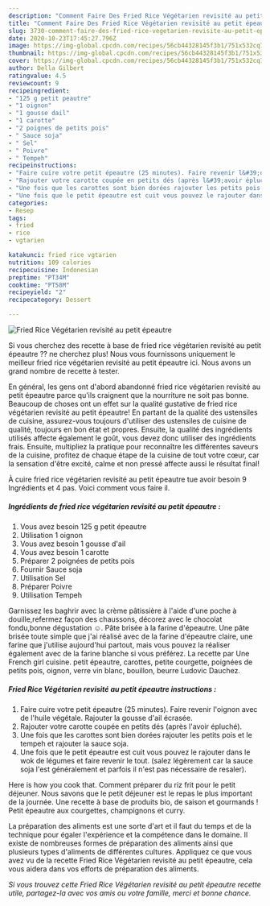 ```yaml
---
description: "Comment Faire Des Fried Rice Végétarien revisité au petit épeautre"
title: "Comment Faire Des Fried Rice Végétarien revisité au petit épeautre"
slug: 3730-comment-faire-des-fried-rice-vegetarien-revisite-au-petit-epeautre
date: 2020-10-23T17:45:27.796Z
image: https://img-global.cpcdn.com/recipes/56cb44328145f3b1/751x532cq70/fried-rice-vegetarien-revisite-au-petit-epeautre-photo-principale-de-la-recette.jpg
thumbnail: https://img-global.cpcdn.com/recipes/56cb44328145f3b1/751x532cq70/fried-rice-vegetarien-revisite-au-petit-epeautre-photo-principale-de-la-recette.jpg
cover: https://img-global.cpcdn.com/recipes/56cb44328145f3b1/751x532cq70/fried-rice-vegetarien-revisite-au-petit-epeautre-photo-principale-de-la-recette.jpg
author: Della Gilbert
ratingvalue: 4.5
reviewcount: 9
recipeingredient:
- "125 g petit peautre"
- "1 oignon"
- "1 gousse dail"
- "1 carotte"
- "2 poignes de petits pois"
- " Sauce soja"
- " Sel"
- " Poivre"
- " Tempeh"
recipeinstructions:
- "Faire cuire votre petit épeautre (25 minutes). Faire revenir l&#39;oignon avec de l&#39;huile végétale. Rajouter la gousse d&#39;ail écrasée."
- "Rajouter votre carotte coupée en petits dés (après l&#39;avoir épluché)."
- "Une fois que les carottes sont bien dorées rajouter les petits pois et le tempeh et rajouter la sauce soja."
- "Une fois que le petit épeautre est cuit vous pouvez le rajouter dans le wok de légumes et faire revenir le tout. (salez légèrement car la sauce soja l&#39;est généralement et parfois il n&#39;est pas nécessaire de resaler)."
categories:
- Resep
tags:
- fried
- rice
- vgtarien

katakunci: fried rice vgtarien 
nutrition: 109 calories
recipecuisine: Indonesian
preptime: "PT34M"
cooktime: "PT58M"
recipeyield: "2"
recipecategory: Dessert

---
```



![Fried Rice Végétarien revisité au petit épeautre](https://img-global.cpcdn.com/recipes/56cb44328145f3b1/751x532cq70/fried-rice-vegetarien-revisite-au-petit-epeautre-photo-principale-de-la-recette.jpg)

Si vous cherchez des recette à base de fried rice végétarien revisité au petit épeautre ?? ne cherchez plus! Nous vous fournissons uniquement le meilleur fried rice végétarien revisité au petit épeautre ici. Nous avons un grand nombre de recette à tester.

En général, les gens ont d'abord abandonné fried rice végétarien revisité au petit épeautre parce qu'ils craignent que la nourriture ne soit pas bonne. Beaucoup de choses ont un effet sur la qualité gustative de fried rice végétarien revisité au petit épeautre! En partant de la qualité des ustensiles de cuisine, assurez-vous toujours d'utiliser des ustensiles de cuisine de qualité, toujours en bon état et propres. Ensuite, la qualité des ingrédients utilisés affecte également le goût, vous devez donc utiliser des ingrédients frais. Ensuite, multipliez la pratique pour reconnaître les différentes saveurs de la cuisine, profitez de chaque étape de la cuisine de tout votre cœur, car la sensation d'être excité, calme et non pressé affecte aussi le résultat final!

<!--inarticleads1-->

À cuire fried rice végétarien revisité au petit épeautre tue avoir besoin 9 Ingrédients et 4 pas. Voici comment vous faire il.

##### Ingrédients de fried rice végétarien revisité au petit épeautre :

1. Vous avez besoin 125 g petit épeautre
1. Utilisation 1 oignon
1. Vous avez besoin 1 gousse d&#39;ail
1. Vous avez besoin 1 carotte
1. Préparer 2 poignées de petits pois
1. Fournir  Sauce soja
1. Utilisation  Sel
1. Préparer  Poivre
1. Utilisation  Tempeh


Garnissez les baghrir avec la crème pâtissière à l&#39;aide d&#39;une poche à douille,refermez façon des chaussons, décorez avec le chocolat fondu,bonne dégustation ☺️. Pâte brisée à la farine d&#39;épeautre. Une pâte brisée toute simple que j&#39;ai réalisé avec de la farine d&#39;épeautre claire, une farine que j&#39;utilise aujourd&#39;hui partout, mais vous pouvez la réaliser également avec de la farine blanche si vous préférez. La recette par Une French girl cuisine. petit épeautre, carottes, petite courgette, poignées de petits pois, oignon, verre vin blanc, bouillon, beurre Ludovic Dauchez. 

<!--inarticleads2-->

##### Fried Rice Végétarien revisité au petit épeautre instructions :

1. Faire cuire votre petit épeautre (25 minutes). Faire revenir l&#39;oignon avec de l&#39;huile végétale. Rajouter la gousse d&#39;ail écrasée.
1. Rajouter votre carotte coupée en petits dés (après l&#39;avoir épluché).
1. Une fois que les carottes sont bien dorées rajouter les petits pois et le tempeh et rajouter la sauce soja.
1. Une fois que le petit épeautre est cuit vous pouvez le rajouter dans le wok de légumes et faire revenir le tout. (salez légèrement car la sauce soja l&#39;est généralement et parfois il n&#39;est pas nécessaire de resaler).


Here is how you cook that. Comment préparer du riz frit pour le petit déjeuner. Nous savons que le petit déjeuner est le repas le plus important de la journée. Une recette à base de produits bio, de saison et gourmands ! Petit épeautre aux courgettes, champignons et curry. 

<!--inarticleads1-->

<p>
La préparation des aliments est une sorte d'art et il faut du temps et de la technique pour égaler l'expérience et la compétence dans le domaine. Il existe de nombreuses formes de préparation des aliments ainsi que plusieurs types d'aliments de différentes cultures. Appliquez ce que vous avez vu de la recette Fried Rice Végétarien revisité au petit épeautre, cela vous aidera dans vos efforts de préparation des aliments.
</p>

<p>
<i>Si vous trouvez cette Fried Rice Végétarien revisité au petit épeautre recette utile, partagez-la avec vos amis ou votre famille, merci et bonne chance.</i>
</p>
